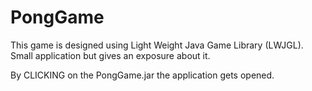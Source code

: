 # PongGame
This game is designed using Light Weight Java Game Library (LWJGL). Small application but gives an exposure about it.

By CLICKING on the PongGame.jar the application gets opened.
